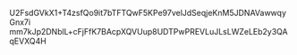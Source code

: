 U2FsdGVkX1+T4zsfQo9it7bTFTQwF5KPe97velJdSeqjeKnM5JDNAVawwqyGnx7i
mm7kJp2DNblL+cFjFfK7BAcpXQVUup8UDTPwPREVLuJLsLWZeLEb2y3QAqEVXQ4H
